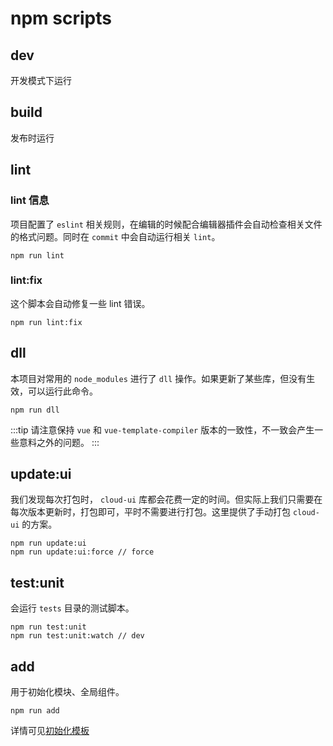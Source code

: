 # npm scripts

## dev

开发模式下运行

## build

发布时运行

## lint

### lint 信息

项目配置了 `eslint` 相关规则，在编辑的时候配合编辑器插件会自动检查相关文件的格式问题。同时在 `commit` 中会自动运行相关 `lint`。

```shell
npm run lint
```

### lint:fix

这个脚本会自动修复一些 lint 错误。

```shell
npm run lint:fix
```

## dll

本项目对常用的 `node_modules` 进行了 `dll` 操作。如果更新了某些库，但没有生效，可以运行此命令。

```shell
npm run dll
```

:::tip
请注意保持 `vue` 和 `vue-template-compiler` 版本的一致性，不一致会产生一些意料之外的问题。
:::

## update:ui

我们发现每次打包时， `cloud-ui` 库都会花费一定的时间。但实际上我们只需要在每次版本更新时，打包即可，平时不需要进行打包。这里提供了手动打包 `cloud-ui` 的方案。

```shell
npm run update:ui
npm run update:ui:force // force
```

## test:unit

会运行 `tests` 目录的测试脚本。

```shell
npm run test:unit
npm run test:unit:watch // dev
```

## add

用于初始化模块、全局组件。

```shell
npm run add
```

详情可见[初始化模板](/guide/advanced/template.html)
